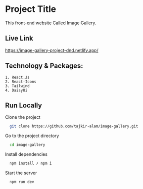 
# Project Title

This front-end website Called Image Gallery. 


## Live Link

https://image-gallery-project-dnd.netlify.app/

## Technology & Packages:
    1. React.Js
    2. React-Icons
    3. Tailwind
    4. DaisyUi


## Run Locally

Clone the project

```bash
  git clone https://github.com/tajkir-alam/image-gallery.git
```

Go to the project directory

```bash
  cd image-gallery
```

Install dependencies

```bash
  npm install / npm i 
```

Start the server

```bash
  npm run dev
```

